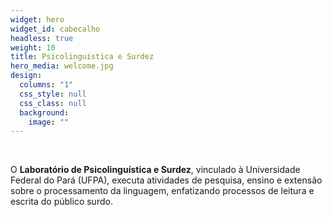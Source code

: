 ```yaml
---
widget: hero
widget_id: cabecalho
headless: true
weight: 10
title: Psicolinguística e Surdez
hero_media: welcome.jpg
design:
  columns: "1"
  css_style: null
  css_class: null
  background:
    image: ""
---
```

<br>

O **Laboratório de Psicolinguística e Surdez**, vinculado à Universidade Federal do Pará (UFPA), executa atividades de pesquisa, ensino e extensão sobre o processamento da linguagem, enfatizando processos de leitura e escrita do público surdo.